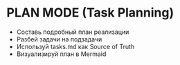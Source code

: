 # PLAN MODE (Task Planning)

- Составь подробный план реализации
- Разбей задачи на подзадачи
- Используй tasks.md как Source of Truth
- Визуализируй план в Mermaid 